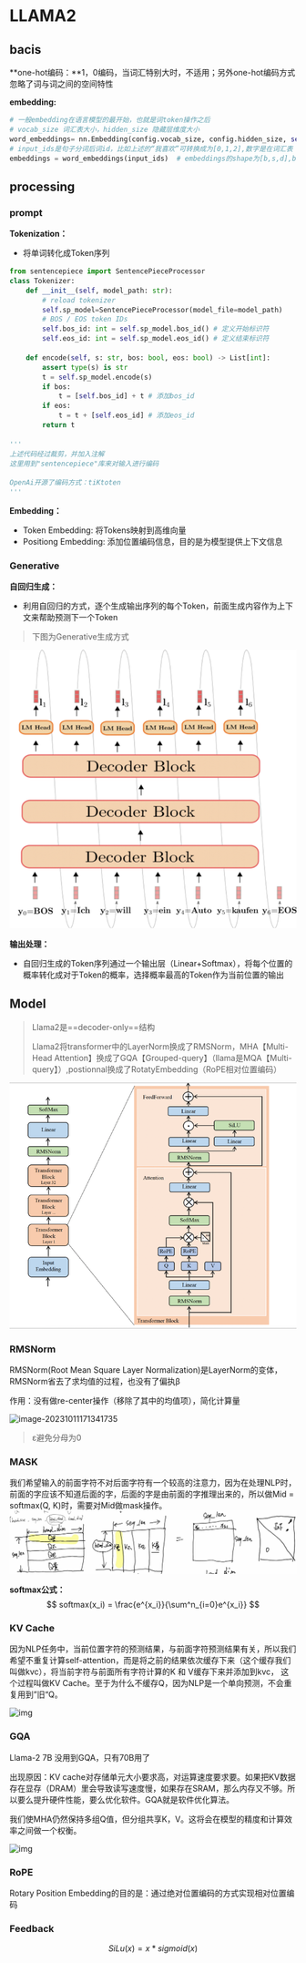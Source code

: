 # LLAMA2

## bacis

**one-hot编码：**1，0编码，当词汇特别大时，不适用；另外one-hot编码方式忽略了词与词之间的空间特性

**embedding:**

```python
# 一般embedding在语言模型的最开始，也就是词token操作之后
# vocab_size 词汇表大小，hidden_size 隐藏层维度大小
word_embeddings= nn.Embedding(config.vocab_size, config.hidden_size, self.padding_idx)
# input_ids是句子分词后词id，比如上述的“我喜欢”可转换成为[0,1,2],数字是在词汇表【我，喜，欢，吃,面】中的索引，即token id
embeddings = word_embeddings(input_ids)  # embeddings的shape为[b,s,d],b:batch,s:seq_len,d:embedding size
```

## processing

### prompt

**Tokenization：**

- 将单词转化成Token序列

```python
from sentencepiece import SentencePieceProcessor
class Tokenizer:
    def __init__(self, model_path: str):
        # reload tokenizer
        self.sp_model=SentencePieceProcessor(model_file=model_path)
        # BOS / EOS token IDs
        self.bos_id: int = self.sp_model.bos_id() # 定义开始标识符
        self.eos_id: int = self.sp_model.eos_id() # 定义结束标识符

    def encode(self, s: str, bos: bool, eos: bool) -> List[int]:
        assert type(s) is str
        t = self.sp_model.encode(s)
        if bos:
            t = [self.bos_id] + t # 添加bos_id
        if eos:
            t = t + [self.eos_id] # 添加eos_id
        return t

'''
上述代码经过裁剪，并加入注解
这里用到"sentencepiece"库来对输入进行编码

OpenAi开源了编码方式：tiKtoten
''' 
```

**Embedding：**

- Token Embedding: 将Tokens映射到高维向量
- Positiong Embedding: 添加位置编码信息，目的是为模型提供上下文信息

### Generative

**自回归生成：**

- 利用自回归的方式，逐个生成输出序列的每个Token，前面生成内容作为上下文来帮助预测下一个Token

> 下图为Generative生成方式

![Generative](..\assert\Generative.png)

**输出处理：**

- 自回归生成的Token序列通过一个输出层（Linear+Softmax），将每个位置的概率转化成对于Token的概率，选择概率最高的Token作为当前位置的输出

## Model

> Llama2是==decoder-only==结构
>
> Llama2将transformer中的LayerNorm换成了RMSNorm，MHA【Multi-Head Attention】换成了GQA【Grouped-query】（llama是MQA【Multi-query】）,postionnal换成了RotatyEmbedding（RoPE相对位置编码）
>
![LLAMA2](..\assert\LLAMA2.png)

### RMSNorm

RMSNorm(Root Mean Square Layer Normalization)是LayerNorm的变体，RMSNorm省去了求均值的过程，也没有了偏执β

作用：没有做re-center操作（移除了其中的均值项），简化计算量

![image-20231011171341735](C:\Users\iMAN\AppData\Roaming\Typora\typora-user-images\image-20231011171341735.png)

> ε避免分母为0

### MASK

我们希望输入的前面字符不对后面字符有一个较高的注意力，因为在处理NLP时，前面的字应该不知道后面的字，后面的字是由前面的字推理出来的，所以做Mid = softmax(Q, K)时，需要对Mid做mask操作。
![Masked-in-LLM](..\assert\Masked-in-LLM.jpg)

**softmax公式：**
$$
softmax(x_i) = \frac{e^{x_i}}{\sum^n_{i=0}e^{x_i}}
$$

### KV Cache

因为NLP任务中，当前位置字符的预测结果，与前面字符预测结果有关，所以我们希望不重复计算self-attention，而是将之前的结果依次缓存下来（这个缓存我们叫做kvc），将当前字符与前面所有字符计算的K 和 V缓存下来并添加到kvc， 这个过程叫做KV Cache。至于为什么不缓存Q，因为NLP是一个单向预测，不会重复用到”旧“Q。

![img](https://pic3.zhimg.com/80/v2-f764447457c75f18681e3f8bfdea20fe_720w.webp)

### GQA

Llama-2 7B 没用到GQA，只有70B用了

出现原因：KV cache对存储单元大小要求高，对运算速度要求要。如果把KV数据存在显存（DRAM）里会导致读写速度慢，如果存在SRAM，那么内存又不够。所以要么提升硬件性能，要么优化软件。GQA就是软件优化算法。

我们使MHA仍然保持多组Q值，但分组共享K，V。这将会在模型的精度和计算效率之间做一个权衡。

![img](https://pic1.zhimg.com/80/v2-0b4046dca50ceb80361ef1ee1ba3f6d4_720w.webp)

### RoPE

Rotary Position Embedding的目的是：通过绝对位置编码的方式实现相对位置编码

### Feedback


$$
SiLu(x) = x*sigmoid(x)
$$

